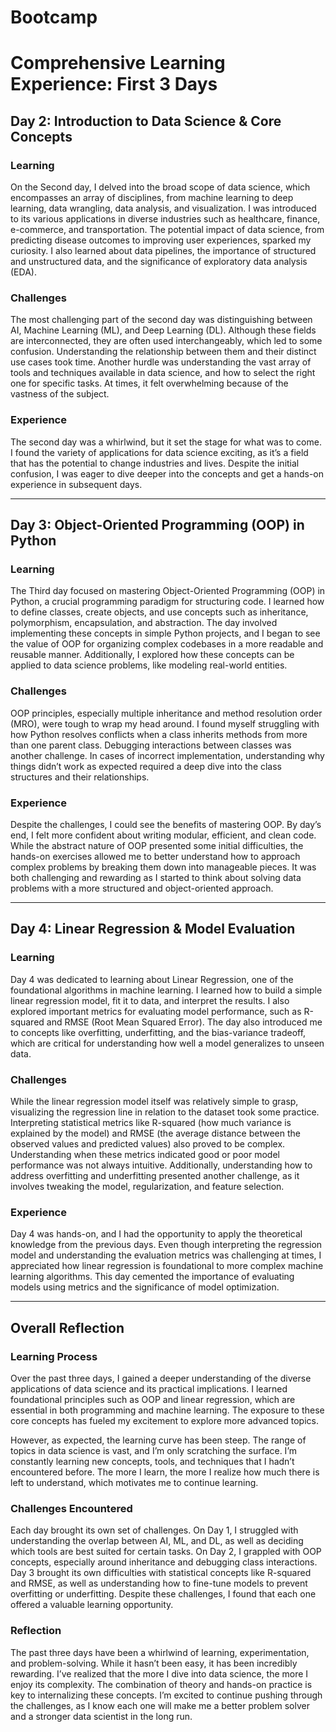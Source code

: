 # Bootcamp
# **Comprehensive Learning Experience: First 3 Days**

## **Day 2: Introduction to Data Science & Core Concepts**

### **Learning**
On the Second day, I delved into the broad scope of data science, which encompasses an array of disciplines, from machine learning to deep learning, data wrangling, data analysis, and visualization. I was introduced to its various applications in diverse industries such as healthcare, finance, e-commerce, and transportation. The potential impact of data science, from predicting disease outcomes to improving user experiences, sparked my curiosity. I also learned about data pipelines, the importance of structured and unstructured data, and the significance of exploratory data analysis (EDA).

### **Challenges**
The most challenging part of the second day was distinguishing between AI, Machine Learning (ML), and Deep Learning (DL). Although these fields are interconnected, they are often used interchangeably, which led to some confusion. Understanding the relationship between them and their distinct use cases took time. Another hurdle was understanding the vast array of tools and techniques available in data science, and how to select the right one for specific tasks. At times, it felt overwhelming because of the vastness of the subject.

### **Experience**
The second day was a whirlwind, but it set the stage for what was to come. I found the variety of applications for data science exciting, as it’s a field that has the potential to change industries and lives. Despite the initial confusion, I was eager to dive deeper into the concepts and get a hands-on experience in subsequent days.

---

## **Day 3: Object-Oriented Programming (OOP) in Python**

### **Learning**
The Third day focused on mastering Object-Oriented Programming (OOP) in Python, a crucial programming paradigm for structuring code. I learned how to define classes, create objects, and use concepts such as inheritance, polymorphism, encapsulation, and abstraction. The day involved implementing these concepts in simple Python projects, and I began to see the value of OOP for organizing complex codebases in a more readable and reusable manner. Additionally, I explored how these concepts can be applied to data science problems, like modeling real-world entities.

### **Challenges**
OOP principles, especially multiple inheritance and method resolution order (MRO), were tough to wrap my head around. I found myself struggling with how Python resolves conflicts when a class inherits methods from more than one parent class. Debugging interactions between classes was another challenge. In cases of incorrect implementation, understanding why things didn’t work as expected required a deep dive into the class structures and their relationships.

### **Experience**
Despite the challenges, I could see the benefits of mastering OOP. By day’s end, I felt more confident about writing modular, efficient, and clean code. While the abstract nature of OOP presented some initial difficulties, the hands-on exercises allowed me to better understand how to approach complex problems by breaking them down into manageable pieces. It was both challenging and rewarding as I started to think about solving data problems with a more structured and object-oriented approach.

---

## **Day 4: Linear Regression & Model Evaluation**

### **Learning**
Day 4 was dedicated to learning about Linear Regression, one of the foundational algorithms in machine learning. I learned how to build a simple linear regression model, fit it to data, and interpret the results. I also explored important metrics for evaluating model performance, such as R-squared and RMSE (Root Mean Squared Error). The day also introduced me to concepts like overfitting, underfitting, and the bias-variance tradeoff, which are critical for understanding how well a model generalizes to unseen data.

### **Challenges**
While the linear regression model itself was relatively simple to grasp, visualizing the regression line in relation to the dataset took some practice. Interpreting statistical metrics like R-squared (how much variance is explained by the model) and RMSE (the average distance between the observed values and predicted values) also proved to be complex. Understanding when these metrics indicated good or poor model performance was not always intuitive. Additionally, understanding how to address overfitting and underfitting presented another challenge, as it involves tweaking the model, regularization, and feature selection.

### **Experience**
Day 4 was hands-on, and I had the opportunity to apply the theoretical knowledge from the previous days. Even though interpreting the regression model and understanding the evaluation metrics was challenging at times, I appreciated how linear regression is foundational to more complex machine learning algorithms. This day cemented the importance of evaluating models using metrics and the significance of model optimization. 

---

## **Overall Reflection**

### **Learning Process**
Over the past three days, I gained a deeper understanding of the diverse applications of data science and its practical implications. I learned foundational principles such as OOP and linear regression, which are essential in both programming and machine learning. The exposure to these core concepts has fueled my excitement to explore more advanced topics. 

However, as expected, the learning curve has been steep. The range of topics in data science is vast, and I’m only scratching the surface. I’m constantly learning new concepts, tools, and techniques that I hadn’t encountered before. The more I learn, the more I realize how much there is left to understand, which motivates me to continue learning.

### **Challenges Encountered**
Each day brought its own set of challenges. On Day 1, I struggled with understanding the overlap between AI, ML, and DL, as well as deciding which tools are best suited for certain tasks. On Day 2, I grappled with OOP concepts, especially around inheritance and debugging class interactions. Day 3 brought its own difficulties with statistical concepts like R-squared and RMSE, as well as understanding how to fine-tune models to prevent overfitting or underfitting. Despite these challenges, I found that each one offered a valuable learning opportunity.

### **Reflection**
The past three days have been a whirlwind of learning, experimentation, and problem-solving. While it hasn’t been easy, it has been incredibly rewarding. I’ve realized that the more I dive into data science, the more I enjoy its complexity. The combination of theory and hands-on practice is key to internalizing these concepts. I’m excited to continue pushing through the challenges, as I know each one will make me a better problem solver and a stronger data scientist in the long run.
